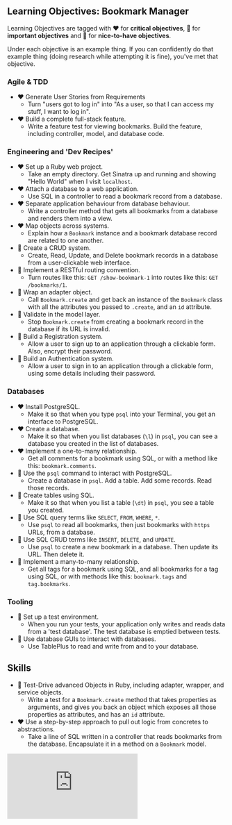 ## Learning Objectives: Bookmark Manager

Learning Objectives are tagged with :heart: for **critical objectives**, :yellow_heart: for **important objectives** and :green_heart: for **nice-to-have objectives**.

Under each objective is an example thing. If you can confidently do that example thing (doing research while attempting it is fine), you've met that objective.

### Agile & TDD

* :heart: Generate User Stories from Requirements
  * Turn "users got to log in" into "As a user, so that I can access my stuff, I want to log in".
* :heart: Build a complete full-stack feature.
  * Write a feature test for viewing bookmarks. Build the feature, including controller, model, and database code.

### Engineering and 'Dev Recipes'

* :heart: Set up a Ruby web project.
  * Take an empty directory. Get Sinatra up and running and showing "Hello World" when I visit `localhost`.
* :heart: Attach a database to a web application.
  * Use SQL in a controller to read a bookmark record from a database.
* :heart: Separate application behaviour from database behaviour.
  * Write a controller method that gets all bookmarks from a database and renders them into a view.
* :heart: Map objects across systems.
  * Explain how a `Bookmark` instance and a bookmark database record are related to one another.
* :yellow_heart: Create a CRUD system.
  * Create, Read, Update, and Delete bookmark records in a database from a user-clickable web interface.
* :yellow_heart: Implement a RESTful routing convention.
  * Turn routes like this: `GET /show-bookmark-1` into routes like this: `GET /bookmarks/1`.
* :green_heart: Wrap an adapter object.
  * Call `Bookmark.create` and get back an instance of the `Bookmark` class with all the attributes you passed to `.create`, and an `id` attribute.
* :green_heart: Validate in the model layer.
  * Stop `Bookmark.create` from creating a bookmark record in the database if its URL is invalid.
* :green_heart: Build a Registration system.
  * Allow a user to sign up to an application through a clickable form. Also, encrypt their password.
* :green_heart: Build an Authentication system.
  * Allow a user to sign in to an application through a clickable form, using some details including their password.

### Databases

* :heart: Install PostgreSQL.
  * Make it so that when you type `psql` into your Terminal, you get an interface to PostgreSQL.
* :heart: Create a database.
  * Make it so that when you list databases (`\l`) in `psql`, you can see a database you created in the list of databases.
* :heart: Implement a one-to-many relationship.
  * Get all comments for a bookmark using SQL, or with a method like this: `bookmark.comments`.
* :yellow_heart: Use the `psql` command to interact with PostgreSQL.
  * Create a database in `psql`. Add a table. Add some records. Read those records.
* :yellow_heart: Create tables using SQL.
  * Make it so that when you list a table (`\dt`) in `psql`, you see a table you created.
* :yellow_heart: Use SQL query terms like `SELECT`, `FROM`, `WHERE`, `*`.
  * Use `psql` to read all bookmarks, then just bookmarks with `https` URLs, from a database.
* :yellow_heart: Use SQL CRUD terms like `INSERT`, `DELETE`, and `UPDATE`.
  * Use `psql` to create a new bookmark in a database. Then update its URL. Then delete it.
* :yellow_heart: Implement a many-to-many relationship.
  * Get all tags for a bookmark using SQL, and all bookmarks for a tag using SQL, or with methods like this: `bookmark.tags` and `tag.bookmarks`.

### Tooling

* :yellow_heart: Set up a test environment.
  * When you run your tests, your application only writes and reads data from a 'test database'. The test database is emptied between tests. 
* :green_heart: Use database GUIs to interact with databases.
  * Use TablePlus to read and write from and to your database.

## Skills

* :yellow_heart: Test-Drive advanced Objects in Ruby, including adapter, wrapper, and service objects.
  * Write a test for a `Bookmark.create` method that takes properties as arguments, and gives you back an object which exposes all those properties as attributes, and has an `id` attribute.
* :heart: Use a step-by-step approach to pull out logic from concretes to abstractions.
  * Take a line of SQL written in a controller that reads bookmarks from the database. Encapsulate it in a method on a `Bookmark` model.


![Tracking pixel](https://githubanalytics.herokuapp.com/course/bookmark_manager/learning_objectives.md)
